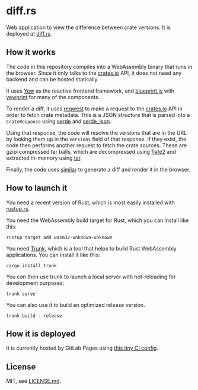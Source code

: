 # diff.rs

Web application to view the difference between crate versions. It is deployed
at [diff.rs](https://diff.rs).

## How it works

The code in this repository compiles into a WebAssembly binary that runs in the
browser.  Since it only talks to the [crates.io](https://crates.io) API, it
does not need any backend and can be hosted statically.

It uses [Yew](https://yew.rs) as the reactive frontend framework, and
[blueprint.js](https://blueprintjs.com) with
[yewprint](https://docs.rs/yewprint) for many of the components.

To render a diff, it uses [reqwest](https://docs.rs/reqwest) to make a request
to the [crates.io](https://crates.io) API in order to fetch crate metadata.
This is a JSON structure that is parsed into a `CrateResponse` using
[serde](https://docs.rs/serde) and [serde_json](https://docs.rs/serde_json).

Using that response, the code will resolve the versions that are in the URL by
looking them up in the `versions` field of that response. If they exist, the
code then performs another request to fetch the crate sources.  These are
gzip-compressed tar balls, which are decompressed using
[flate2](https://docs.rs/flate2) and extracted in-memory using
[tar](https://docs.rs/tar). 

Finally, the code uses [similar](https://docs.rs/simiar) to generate a diff and
render it in the browser.

## How to launch it

You need a recent version of Rust, which is most easily installed with
[rustup.rs](https://rustup.rs).

You need the WebAssembly build target for Rust, which you can install like
this:

```
rustup target add wasm32-unknown-unknown
```

You need [Trunk](https://trunkrs.dev/), which is a tool that helps to build
Rust WebAssembly applications. You can install it like this:

```
cargo install trunk
```

You can then use trunk to launch a local server with hot-reloading for
development purposes:

```
trunk serve
```

You can also use it to build an optimized release version.

```
trunk build --release
```

## How it is deployed

It is currently hosted by GitLab Pages using [this tiny CI
config](.gitlab-ci.yml).

## License

MIT, see [LICENSE.md](LICENSE.md).
